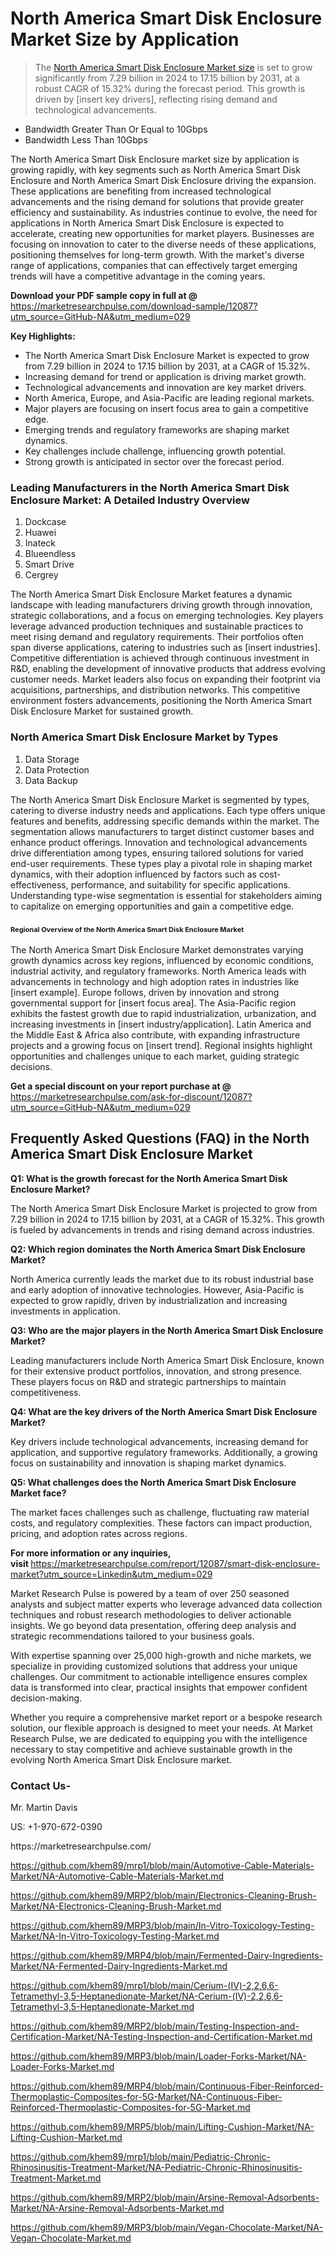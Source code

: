 <h1>North America Smart Disk Enclosure Market&nbsp;Size by Application</h1><blockquote><p>The <a href="https://marketresearchpulse.com/download-sample/12087?utm_source=GitHub-NA&amp;utm_medium=029">North America Smart Disk Enclosure Market size</a> is set to grow significantly from 7.29 billion in 2024 to 17.15 billion by 2031, at a robust CAGR of 15.32% during the forecast period. This growth is driven by [insert key drivers], reflecting rising demand and technological advancements.</p></blockquote><ul><li>Bandwidth Greater Than Or Equal to 10Gbps<li> Bandwidth Less Than 10Gbps</li></ul><p>The North America Smart Disk Enclosure market size by application is growing rapidly, with key segments such as North America Smart Disk Enclosure and North America Smart Disk Enclosure driving the expansion. These applications are benefiting from increased technological advancements and the rising demand for solutions that provide greater efficiency and sustainability. As industries continue to evolve, the need for applications in North America Smart Disk Enclosure is expected to accelerate, creating new opportunities for market players. Businesses are focusing on innovation to cater to the diverse needs of these applications, positioning themselves for long-term growth. With the market's diverse range of applications, companies that can effectively target emerging trends will have a competitive advantage in the coming years.</p><p><strong>Download your PDF sample copy in full at @ </strong><a href="https://marketresearchpulse.com/download-sample/12087?utm_source=GitHub-NA&amp;utm_medium=029">https://marketresearchpulse.com/download-sample/12087?utm_source=GitHub-NA&amp;utm_medium=029</a></p><p><strong>Key Highlights: </strong></p><ul><li>The North America Smart Disk Enclosure Market is expected to grow from 7.29 billion in 2024 to 17.15 billion by 2031, at a CAGR of 15.32%.</li><li>Increasing demand for trend or application is driving market growth.</li><li>Technological advancements and innovation are key market drivers.</li><li>North America, Europe, and Asia-Pacific are leading regional markets.</li><li>Major players are focusing on insert focus area to gain a competitive edge.</li><li>Emerging trends and regulatory frameworks are shaping market dynamics.</li><li>Key challenges include challenge, influencing growth potential.</li><li>Strong growth is anticipated in sector over the forecast period.</li></ul><h3>Leading Manufacturers in the North America Smart Disk Enclosure Market: A Detailed Industry Overview</h3><ol><li>Dockcase</li><li>Huawei</li><li>Inateck</li><li>Blueendless</li><li>Smart Drive</li><li>Cergrey</li></ol><div class="flex max-w-full flex-col flex-grow"><div class="min-h-8 text-message flex w-full flex-col items-end gap-2 whitespace-normal break-words [.text-message+&amp;]:mt-5" dir="auto" data-message-author-role="assistant" data-message-id="fd8432e4-4910-450d-b182-61b7bfb0a01f" data-message-model-slug="gpt-4o"><div class="flex w-full flex-col gap-1 empty:hidden first:pt-[3px]"><div class="markdown prose w-full break-words dark:prose-invert light"><p>The North America Smart Disk Enclosure Market features a dynamic landscape with leading manufacturers driving growth through innovation, strategic collaborations, and a focus on emerging technologies. Key players leverage advanced production techniques and sustainable practices to meet rising demand and regulatory requirements. Their portfolios often span diverse applications, catering to industries such as [insert industries]. Competitive differentiation is achieved through continuous investment in R&amp;D, enabling the development of innovative products that address evolving customer needs. Market leaders also focus on expanding their footprint via acquisitions, partnerships, and distribution networks. This competitive environment fosters advancements, positioning the North America Smart Disk Enclosure Market for sustained growth.</p></div></div></div></div><h3>North America Smart Disk Enclosure Market by Types</h3><ol><li>Data Storage<li> Data Protection<li> Data Backup</li></ol><div class="flex max-w-full flex-col flex-grow"><div class="min-h-8 text-message flex w-full flex-col items-end gap-2 whitespace-normal break-words [.text-message+&amp;]:mt-5" dir="auto" data-message-author-role="assistant" data-message-id="084470be-0bb7-4664-bddf-5156b4f41249" data-message-model-slug="gpt-4o-mini"><div class="flex w-full flex-col gap-1 empty:hidden first:pt-[3px]"><div class="markdown prose w-full break-words dark:prose-invert light"><p>The North America Smart Disk Enclosure Market is segmented by types, catering to diverse industry needs and applications. Each type offers unique features and benefits, addressing specific demands within the market. The segmentation allows manufacturers to target distinct customer bases and enhance product offerings. Innovation and technological advancements drive differentiation among types, ensuring tailored solutions for varied end-user requirements. These types play a pivotal role in shaping market dynamics, with their adoption influenced by factors such as cost-effectiveness, performance, and suitability for specific applications. Understanding type-wise segmentation is essential for stakeholders aiming to capitalize on emerging opportunities and gain a competitive edge.</p></div></div></div></div><h3><span style="font-size: 11px;">Regional Overview of the North America Smart Disk Enclosure Market</span></h3><div class="flex max-w-full flex-col flex-grow"><div class="min-h-8 text-message flex w-full flex-col items-end gap-2 whitespace-normal break-words [.text-message+&amp;]:mt-5" dir="auto" data-message-author-role="assistant" data-message-id="e9038762-ce64-4e30-91c9-9bd413514231" data-message-model-slug="gpt-4o-mini"><div class="flex w-full flex-col gap-1 empty:hidden first:pt-[3px]"><div class="markdown prose w-full break-words dark:prose-invert light"><p>The North America Smart Disk Enclosure Market demonstrates varying growth dynamics across key regions, influenced by economic conditions, industrial activity, and regulatory frameworks. North America leads with advancements in technology and high adoption rates in industries like [insert example]. Europe follows, driven by innovation and strong governmental support for [insert focus area]. The Asia-Pacific region exhibits the fastest growth due to rapid industrialization, urbanization, and increasing investments in [insert industry/application]. Latin America and the Middle East &amp; Africa also contribute, with expanding infrastructure projects and a growing focus on [insert trend]. Regional insights highlight opportunities and challenges unique to each market, guiding strategic decisions.</p></div></div></div></div><p><strong>Get a special discount on your report purchase at @ </strong><a href="https://marketresearchpulse.com/ask-for-discount/12087?utm_source=GitHub-NA&amp;utm_medium=029">https://marketresearchpulse.com/ask-for-discount/12087?utm_source=GitHub-NA&amp;utm_medium=029</a></p><h2>Frequently Asked Questions (FAQ) in the North America Smart Disk Enclosure Market</h2><p><strong>Q1: What is the growth forecast for the North America Smart Disk Enclosure Market?</strong></p><p>The North America Smart Disk Enclosure Market is projected to grow from 7.29 billion in 2024 to 17.15 billion by 2031, at a CAGR of 15.32%. This growth is fueled by advancements in trends and rising demand across industries.</p><p><strong>Q2: Which region dominates the North America Smart Disk Enclosure Market?</strong></p><p>North America currently leads the market due to its robust industrial base and early adoption of innovative technologies. However, Asia-Pacific is expected to grow rapidly, driven by industrialization and increasing investments in application.</p><p><strong>Q3: Who are the major players in the North America Smart Disk Enclosure Market?</strong></p><p>Leading manufacturers include North America Smart Disk Enclosure, known for their extensive product portfolios, innovation, and strong presence. These players focus on R&amp;D and strategic partnerships to maintain competitiveness.</p><p><strong>Q4: What are the key drivers of the North America Smart Disk Enclosure Market?</strong></p><p>Key drivers include technological advancements, increasing demand for application, and supportive regulatory frameworks. Additionally, a growing focus on sustainability and innovation is shaping market dynamics.</p><p><strong>Q5: What challenges does the North America Smart Disk Enclosure Market face?</strong></p><p>The market faces challenges such as challenge, fluctuating raw material costs, and regulatory complexities. These factors can impact production, pricing, and adoption rates across regions.</p><p><strong>For more information or any inquiries, visit&nbsp;</strong><a href="https://marketresearchpulse.com/report/12087/smart-disk-enclosure-market?utm_source=Linkedin&utm_medium=029">https://marketresearchpulse.com/report/12087/smart-disk-enclosure-market?utm_source=Linkedin&utm_medium=029</a></p><p>Market Research Pulse is powered by a team of over 250 seasoned analysts and subject matter experts who leverage advanced data collection techniques and robust research methodologies to deliver actionable insights. We go beyond data presentation, offering deep analysis and strategic recommendations tailored to your business goals.</p><p>With expertise spanning over 25,000 high-growth and niche markets, we specialize in providing customized solutions that address your unique challenges. Our commitment to actionable intelligence ensures complex data is transformed into clear, practical insights that empower confident decision-making.</p><p>Whether you require a comprehensive market report or a bespoke research solution, our flexible approach is designed to meet your needs. At Market Research Pulse, we are dedicated to equipping you with the intelligence necessary to stay competitive and achieve sustainable growth in the evolving North America Smart Disk Enclosure market.</p><h3><strong>Contact Us-</strong></h3><p>Mr. Martin Davis</p><p>US: +1-970-672-0390</p><p>https://marketresearchpulse.com/</p><p><a href="https://github.com/khem89/mrp1/blob/main/Automotive-Cable-Materials-Market/NA-Automotive-Cable-Materials-Market.md">https://github.com/khem89/mrp1/blob/main/Automotive-Cable-Materials-Market/NA-Automotive-Cable-Materials-Market.md</a></p><p><a href="https://github.com/khem89/MRP2/blob/main/Electronics-Cleaning-Brush-Market/NA-Electronics-Cleaning-Brush-Market.md">https://github.com/khem89/MRP2/blob/main/Electronics-Cleaning-Brush-Market/NA-Electronics-Cleaning-Brush-Market.md</a></p><p><a href="https://github.com/khem89/MRP3/blob/main/In-Vitro-Toxicology-Testing-Market/NA-In-Vitro-Toxicology-Testing-Market.md">https://github.com/khem89/MRP3/blob/main/In-Vitro-Toxicology-Testing-Market/NA-In-Vitro-Toxicology-Testing-Market.md</a></p><p><a href="https://github.com/khem89/MRP4/blob/main/Fermented-Dairy-Ingredients-Market/NA-Fermented-Dairy-Ingredients-Market.md">https://github.com/khem89/MRP4/blob/main/Fermented-Dairy-Ingredients-Market/NA-Fermented-Dairy-Ingredients-Market.md</a></p><p><a href="https://github.com/khem89/mrp1/blob/main/Cerium-(IV)-2,2,6,6-Tetramethyl-3,5-Heptanedionate-Market/NA-Cerium-(IV)-2,2,6,6-Tetramethyl-3,5-Heptanedionate-Market.md">https://github.com/khem89/mrp1/blob/main/Cerium-(IV)-2,2,6,6-Tetramethyl-3,5-Heptanedionate-Market/NA-Cerium-(IV)-2,2,6,6-Tetramethyl-3,5-Heptanedionate-Market.md</a></p><p><a href="https://github.com/khem89/MRP2/blob/main/Testing-Inspection-and-Certification-Market/NA-Testing-Inspection-and-Certification-Market.md">https://github.com/khem89/MRP2/blob/main/Testing-Inspection-and-Certification-Market/NA-Testing-Inspection-and-Certification-Market.md</a></p><p><a href="https://github.com/khem89/MRP3/blob/main/Loader-Forks-Market/NA-Loader-Forks-Market.md">https://github.com/khem89/MRP3/blob/main/Loader-Forks-Market/NA-Loader-Forks-Market.md</a></p><p><a href="https://github.com/khem89/MRP4/blob/main/Continuous-Fiber-Reinforced-Thermoplastic-Composites-for-5G-Market/NA-Continuous-Fiber-Reinforced-Thermoplastic-Composites-for-5G-Market.md">https://github.com/khem89/MRP4/blob/main/Continuous-Fiber-Reinforced-Thermoplastic-Composites-for-5G-Market/NA-Continuous-Fiber-Reinforced-Thermoplastic-Composites-for-5G-Market.md</a></p><p><a href="https://github.com/khem89/MRP5/blob/main/Lifting-Cushion-Market/NA-Lifting-Cushion-Market.md">https://github.com/khem89/MRP5/blob/main/Lifting-Cushion-Market/NA-Lifting-Cushion-Market.md</a></p><p><a href="https://github.com/khem89/mrp1/blob/main/Pediatric-Chronic-Rhinosinusitis-Treatment-Market/NA-Pediatric-Chronic-Rhinosinusitis-Treatment-Market.md">https://github.com/khem89/mrp1/blob/main/Pediatric-Chronic-Rhinosinusitis-Treatment-Market/NA-Pediatric-Chronic-Rhinosinusitis-Treatment-Market.md</a></p><p><a href="https://github.com/khem89/MRP2/blob/main/Arsine-Removal-Adsorbents-Market/NA-Arsine-Removal-Adsorbents-Market.md">https://github.com/khem89/MRP2/blob/main/Arsine-Removal-Adsorbents-Market/NA-Arsine-Removal-Adsorbents-Market.md</a></p><p><a href="https://github.com/khem89/MRP3/blob/main/Vegan-Chocolate-Market/NA-Vegan-Chocolate-Market.md">https://github.com/khem89/MRP3/blob/main/Vegan-Chocolate-Market/NA-Vegan-Chocolate-Market.md</a></p>
